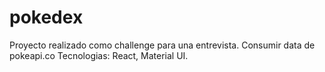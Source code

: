 # pokedex
Proyecto realizado como challenge para una entrevista.
Consumir data de pokeapi.co
Tecnologias: React, Material UI.
